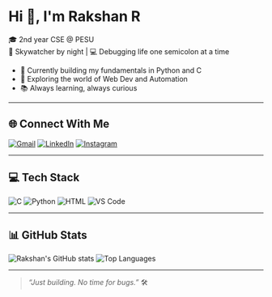 # Hi 👋, I'm Rakshan R

🎓 2nd year CSE @ PESU  
🌌 Skywatcher by night | 💻 Debugging life one semicolon at a time

- 🔧 Currently building my fundamentals in Python and C
- 🚀 Exploring the world of Web Dev and Automation
- 📚 Always learning, always curious

---

## 🌐 Connect With Me

[![Gmail](https://img.shields.io/badge/Gmail-d14836?style=for-the-badge&logo=gmail&logoColor=white)](mailto:rakshanr2006@gmail.com)
[![LinkedIn](https://img.shields.io/badge/LinkedIn-blue?style=for-the-badge&logo=linkedin&logoColor=white)](https://www.linkedin.com/in/rakshan-r-7a2962334)
[![Instagram](https://img.shields.io/badge/Instagram-e4405f?style=for-the-badge&logo=instagram&logoColor=white)](https://www.instagram.com/raksh._20/)

---

## 💻 Tech Stack

![C](https://img.shields.io/badge/-C-blue?style=flat-square&logo=c)
![Python](https://img.shields.io/badge/-Python-black?style=flat-square&logo=Python)
![HTML](https://img.shields.io/badge/-HTML-orange?style=flat-square&logo=html5)
![VS Code](https://img.shields.io/badge/-VSCode-007ACC?style=flat-square&logo=visual-studio-code)

---

## 📊 GitHub Stats

![Rakshan's GitHub stats](https://github-readme-stats.vercel.app/api?username=rakshanr2006&show_icons=true&theme=midnight-purple)
![Top Languages](https://github-readme-stats.vercel.app/api/top-langs/?username=rakshanr2006&layout=compact&theme=midnight-purple)

---

> _“Just building. No time for bugs.”_ 🛠️
